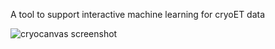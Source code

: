 A tool to support interactive machine learning for cryoET data

![cryocanvas screenshot](cover.png)
